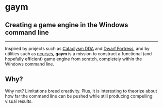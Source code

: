 # gaym
## Creating a game engine in the Windows command line

-----------------------

Inspired by projects such as [Cataclysm DDA](https://cataclysmdda.org) and
[Dwarf Fortress](http://www.bay12games.com/dwarves/), and by utilities such as
[ncurses](https://www.gnu.org/software/ncurses/ncurses.html), **gaym** is a mission to construct
a functional (and hopefully efficient) game engine from scratch, completely within the Windows
command line.

## Why?
Why not? Limitations breed creativity. Plus, it is interesting to theorize about
how far the command line can be pushed while still producing compelling visual results.
